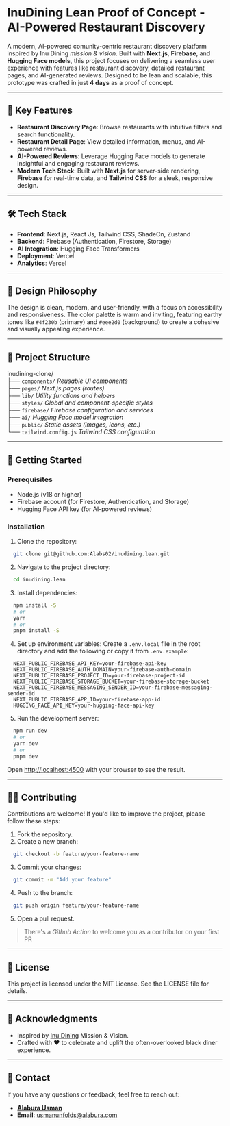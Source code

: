 # InuDining Lean Proof of Concept - AI-Powered Restaurant Discovery

A modern, AI-powered comunity-centric restaurant discovery platform inspired by Inu Dining *mission & vision*. Built with **Next.js**, **Firebase**, and **Hugging Face models**, this project focuses on delivering a seamless user experience with features like restaurant discovery, detailed restaurant pages, and AI-generated reviews. Designed to be lean and scalable, this prototype was crafted in just **4 days** as a proof of concept.

---

## 🚀 Key Features

- **Restaurant Discovery Page**: Browse restaurants with intuitive filters and search functionality.
- **Restaurant Detail Page**: View detailed information, menus, and AI-powered reviews.
- **AI-Powered Reviews**: Leverage Hugging Face models to generate insightful and engaging restaurant reviews.
- **Modern Tech Stack**: Built with **Next.js** for server-side rendering, **Firebase** for real-time data, and **Tailwind CSS** for a sleek, responsive design.

---

## 🛠️ Tech Stack

- **Frontend**: Next.js, React Js, Tailwind CSS, ShadeCn, Zustand
- **Backend**: Firebase (Authentication, Firestore, Storage)
- **AI Integration**: Hugging Face Transformers
- **Deployment**: Vercel
- **Analytics**: Vercel

---

## 🎨 Design Philosophy

The design is clean, modern, and user-friendly, with a focus on accessibility and responsiveness. The color palette is warm and inviting, featuring earthy tones like `#4f230b` (primary) and `#eee2d0` (background) to create a cohesive and visually appealing experience.

---

## 📂 Project Structure

inudining-clone/<br/>
├── `components/` *Reusable UI components*<br/>
├── `pages/` *Next.js pages (routes)*<br/>
├── `lib/` *Utility functions and helpers*<br/>
├── `styles/` *Global and component-specific styles*<br/>
├── `firebase/` *Firebase configuration and services*<br/>
├── `ai/` *Hugging Face model integration*<br/>
├── `public/` *Static assets (images, icons, etc.)*<br/>
└── `tailwind.config.js` *Tailwind CSS configuration*<br/>

---

## 🚀 Getting Started

### Prerequisites

- Node.js (v18 or higher)
- Firebase account (for Firestore, Authentication, and Storage)
- Hugging Face API key (for AI-powered reviews)

### Installation

1. Clone the repository:
```bash
  git clone git@github.com:Alabs02/inudining.lean.git
```

2. Navigate to the project directory:
```bash
  cd inudining.lean
```

3. Install dependencies:
```bash
  npm install -S
  # or
  yarn
  # or
  pnpm install -S
```

4. Set up environment variables:
Create a `.env.local` file in the root directory and add the following or copy it from `.env.example`:
```env
  NEXT_PUBLIC_FIREBASE_API_KEY=your-firebase-api-key
  NEXT_PUBLIC_FIREBASE_AUTH_DOMAIN=your-firebase-auth-domain
  NEXT_PUBLIC_FIREBASE_PROJECT_ID=your-firebase-project-id
  NEXT_PUBLIC_FIREBASE_STORAGE_BUCKET=your-firebase-storage-bucket
  NEXT_PUBLIC_FIREBASE_MESSAGING_SENDER_ID=your-firebase-messaging-sender-id
  NEXT_PUBLIC_FIREBASE_APP_ID=your-firebase-app-id
  HUGGING_FACE_API_KEY=your-hugging-face-api-key
```

5. Run the development server:
```bash
  npm run dev
  # or
  yarn dev
  # or
  pnpm dev
```
Open [http://localhost:4500](http://localhost:4500) with your browser to see the result.

---

## 🧑‍💻 Contributing

Contributions are welcome! If you'd like to improve the project, please follow these steps:

1. Fork the repository.
2. Create a new branch:
```bash
  git checkout -b feature/your-feature-name
```
3. Commit your changes:
```bash
  git commit -m "Add your feature"
```
4. Push to the branch:
```bash
  git push origin feature/your-feature-name
```
5. Open a pull request.
> There's a *Github Action* to welcome you as a contributor on your first PR

---

## 📄 License
This project is licensed under the MIT License. See the LICENSE file for details.

---

## 🙏 Acknowledgments
- Inspired by [Inu Dining](https://www.inudining.com/about-inu) Mission & Vision.
- Crafted with ❤️ to celebrate and uplift the often-overlooked black diner experience.

---

## 📧 Contact
If you have any questions or feedback, feel free to reach out:
- [**Alabura Usman**](https://alabura.com/)
- **Email**: <a href="mailto:usmanunfolds@alabura.com">usmanunfolds@alabura.com</a>

